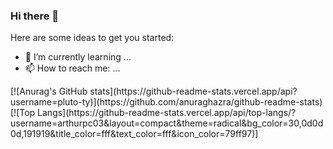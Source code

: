 ### Hi there 👋

<!--
**Pluto-ty/Pluto-ty** is a ✨ _special_ ✨ repository because its `README.md` (this file) appears on your GitHub profile. !-->

Here are some ideas to get you started:

- 🌱 I’m currently learning ...
- 📫 How to reach me: ...

<div>
[![Anurag's GitHub stats](https://github-readme-stats.vercel.app/api?username=pluto-ty)](https://github.com/anuraghazra/github-readme-stats)
  [![Top Langs](https://github-readme-stats.vercel.app/api/top-langs/?username=arthurpc03&layout=compact&theme=radical&bg_color=30,0d0d0d,191919&title_color=fff&text_color=fff&icon_color=79ff97)]
</div>
